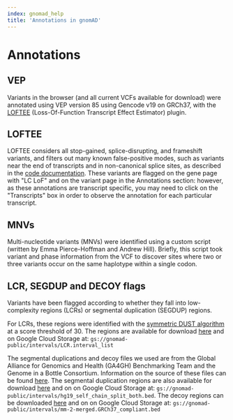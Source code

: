 ```yaml
---
index: gnomad_help
title: 'Annotations in gnomAD'
---
```


#  Annotations

## VEP

Variants in the browser (and all current VCFs available for download) were annotated using VEP version 85 using Gencode v19 on GRCh37, with the [LOFTEE](https://github.com/konradjk/loftee) (Loss-Of-Function Transcript Effect Estimator) plugin.

## LOFTEE

LOFTEE considers all stop-gained, splice-disrupting, and frameshift variants, and filters out many known false-positive modes, such as variants near the end of transcripts and in non-canonical splice sites, as described in the [code documentation](https://github.com/konradjk/loftee). These variants are flagged on the gene page with "LC LoF" and on the variant page in the Annotations section: however, as these annotations are transcript specific, you may need to click on the "Transcripts" box in order to observe the annotation for each particular transcript.

## MNVs

Multi-nucleotide variants (MNVs) were identified using a custom script (written by Emma Pierce-Hoffman and Andrew Hill). Briefly, this script took variant and phase information from the VCF to discover sites where two or three variants occur on the same haplotype within a single codon.

## LCR, SEGDUP and DECOY flags

Variants have been flagged according to whether they fall into low-complexity regions (LCRs) or segmental duplication (SEGDUP) regions.

For LCRs, these regions were identified with the [symmetric DUST algorithm](https://www.ncbi.nlm.nih.gov/pubmed/16796549) at a score threshold of 30. The regions are available for download [here](https://console.cloud.google.com/storage/browser/gnomad-public/intervals/LCR.interval_list) and on Google Cloud Storage at: `gs://gnomad-public/intervals/LCR.interval_list`

The segmental duplications and decoy files we used are from the Global Alliance for Genomics and Health (GA4GH) Benchmarking Team and the Genome in a Bottle Consortium. Information on the source of these files can be found [here](https://github.com/ga4gh/benchmarking-tools/tree/master/resources/stratification-bed-files/SegmentalDuplications). The segmental duplication regions are also available for download [here](https://console.cloud.google.com/storage/browser/gnomad-public/intervals/hg19_self_chain_split_both.bed) and on on Google Cloud Storage at: `gs://gnomad-public/intervals/hg19_self_chain_split_both.bed`. The decoy regions can be downloaded [here](https://console.cloud.google.com/storage/browser/gnomad-public/intervals/mm-2-merged.GRCh37_compliant.bed) and on on Google Cloud Storage at: `gs://gnomad-public/intervals/mm-2-merged.GRCh37_compliant.bed`

